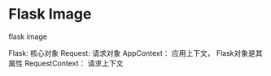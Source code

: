 # Flask Image

flask image

Flask: 核心对象
Request: 请求对象
AppContext： 应用上下文， Flask对象是其属性
RequestContext： 请求上下文
